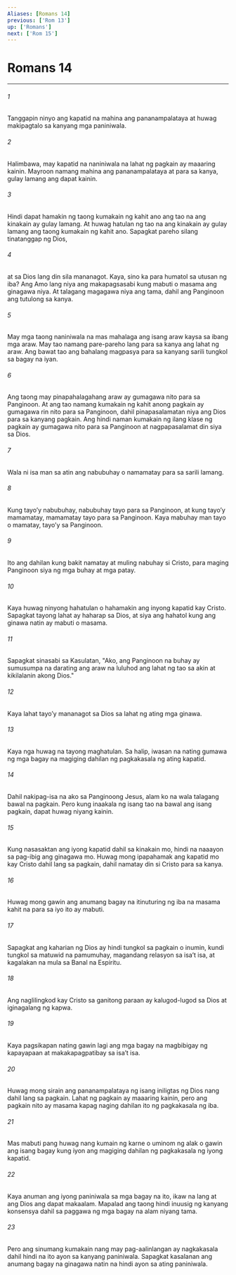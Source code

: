 ```yaml
---
Aliases: [Romans 14]
previous: ['Rom 13']
up: ['Romans']
next: ['Rom 15']
---
```

# Romans 14

***






















###### 1 










Tanggapin ninyo ang kapatid na mahina ang pananampalataya at huwag makipagtalo sa kanyang mga paniniwala. 





















###### 2 










Halimbawa, may kapatid na naniniwala na lahat ng pagkain ay maaaring kainin. Mayroon namang mahina ang pananampalataya at para sa kanya, gulay lamang ang dapat kainin. 





















###### 3 










Hindi dapat hamakin ng taong kumakain ng kahit ano ang tao na ang kinakain ay gulay lamang. At huwag hatulan ng tao na ang kinakain ay gulay lamang ang taong kumakain ng kahit ano. Sapagkat pareho silang tinatanggap ng Dios, 





















###### 4 










at sa Dios lang din sila mananagot. Kaya, sino ka para humatol sa utusan ng iba? Ang Amo lang niya ang makapagsasabi kung mabuti o masama ang ginagawa niya. At talagang magagawa niya ang tama, dahil ang Panginoon ang tutulong sa kanya. 





















###### 5 










May mga taong naniniwala na mas mahalaga ang isang araw kaysa sa ibang mga araw. May tao namang pare-pareho lang para sa kanya ang lahat ng araw. Ang bawat tao ang bahalang magpasya para sa kanyang sarili tungkol sa bagay na iyan. 





















###### 6 










Ang taong may pinapahalagahang araw ay gumagawa nito para sa Panginoon. At ang tao namang kumakain ng kahit anong pagkain ay gumagawa rin nito para sa Panginoon, dahil pinapasalamatan niya ang Dios para sa kanyang pagkain. Ang hindi naman kumakain ng ilang klase ng pagkain ay gumagawa nito para sa Panginoon at nagpapasalamat din siya sa Dios. 





















###### 7 










Wala ni isa man sa atin ang nabubuhay o namamatay para sa sarili lamang. 





















###### 8 










Kung tayoʼy nabubuhay, nabubuhay tayo para sa Panginoon, at kung tayoʼy mamamatay, mamamatay tayo para sa Panginoon. Kaya mabuhay man tayo o mamatay, tayoʼy sa Panginoon. 





















###### 9 










Ito ang dahilan kung bakit namatay at muling nabuhay si Cristo, para maging Panginoon siya ng mga buhay at mga patay. 





















###### 10 










Kaya huwag ninyong hahatulan o hahamakin ang inyong kapatid kay Cristo. Sapagkat tayong lahat ay haharap sa Dios, at siya ang hahatol kung ang ginawa natin ay mabuti o masama. 





















###### 11 










Sapagkat sinasabi sa Kasulatan, "Ako, ang Panginoon na buhay ay sumusumpa na darating ang araw na luluhod ang lahat ng tao sa akin at kikilalanin akong Dios." 





















###### 12 










Kaya lahat tayoʼy mananagot sa Dios sa lahat ng ating mga ginawa. 





















###### 13 










Kaya nga huwag na tayong maghatulan. Sa halip, iwasan na nating gumawa ng mga bagay na magiging dahilan ng pagkakasala ng ating kapatid. 





















###### 14 










Dahil nakipag-isa na ako sa Panginoong Jesus, alam ko na wala talagang bawal na pagkain. Pero kung inaakala ng isang tao na bawal ang isang pagkain, dapat huwag niyang kainin. 





















###### 15 










Kung nasasaktan ang iyong kapatid dahil sa kinakain mo, hindi na naaayon sa pag-ibig ang ginagawa mo. Huwag mong ipapahamak ang kapatid mo kay Cristo dahil lang sa pagkain, dahil namatay din si Cristo para sa kanya. 





















###### 16 










Huwag mong gawin ang anumang bagay na itinuturing ng iba na masama kahit na para sa iyo ito ay mabuti. 





















###### 17 










Sapagkat ang kaharian ng Dios ay hindi tungkol sa pagkain o inumin, kundi tungkol sa matuwid na pamumuhay, magandang relasyon sa isaʼt isa, at kagalakan na mula sa Banal na Espiritu. 





















###### 18 










Ang naglilingkod kay Cristo sa ganitong paraan ay kalugod-lugod sa Dios at iginagalang ng kapwa. 





















###### 19 










Kaya pagsikapan nating gawin lagi ang mga bagay na magbibigay ng kapayapaan at makakapagpatibay sa isaʼt isa. 





















###### 20 










Huwag mong sirain ang pananampalataya ng isang iniligtas ng Dios nang dahil lang sa pagkain. Lahat ng pagkain ay maaaring kainin, pero ang pagkain nito ay masama kapag naging dahilan ito ng pagkakasala ng iba. 





















###### 21 










Mas mabuti pang huwag nang kumain ng karne o uminom ng alak o gawin ang isang bagay kung iyon ang magiging dahilan ng pagkakasala ng iyong kapatid. 





















###### 22 










Kaya anuman ang iyong paniniwala sa mga bagay na ito, ikaw na lang at ang Dios ang dapat makaalam. Mapalad ang taong hindi inuusig ng kanyang konsensya dahil sa paggawa ng mga bagay na alam niyang tama. 





















###### 23 










Pero ang sinumang kumakain nang may pag-aalinlangan ay nagkakasala dahil hindi na ito ayon sa kanyang paniniwala. Sapagkat kasalanan ang anumang bagay na ginagawa natin na hindi ayon sa ating paniniwala.
